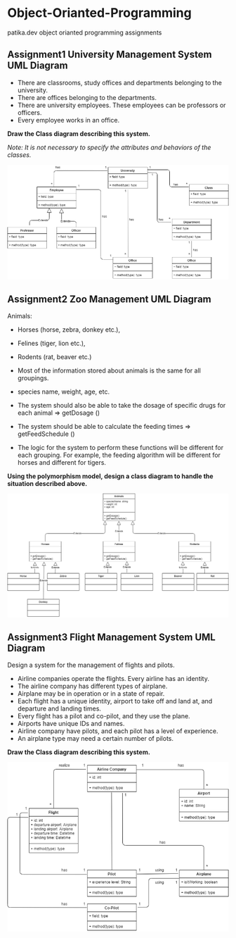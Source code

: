# Object-Orianted-Programming
patika.dev object orianted programming assignments

## Assignment1 University Management System UML Diagram
- There are classrooms, study offices and departments belonging to the university.
- There are offices belonging to the departments.
- There are university employees. These employees can be professors or officers.
- Every employee works in an office.

**Draw the Class diagram describing this system.**

*Note: It is not necessary to specify the attributes and behaviors of the classes.*

![uml-diagram](https://github.com/ayyse/Object-Orianted-Programming/blob/main/university-management-system-diagram.png)





## Assignment2 Zoo Management UML Diagram

Animals:

- Horses (horse, zebra, donkey etc.),
- Felines (tiger, lion etc.),
- Rodents (rat, beaver etc.)


- Most of the information stored about animals is the same for all groupings.
- species name, weight, age, etc.
- The system should also be able to take the dosage of specific drugs for each animal => getDosage ()
- The system should be able to calculate the feeding times => getFeedSchedule ()
- The logic for the system to perform these functions will be different for each grouping. For example, the feeding algorithm will be different for horses and different for tigers.


**Using the polymorphism model, design a class diagram to handle the situation described above.**

![uml-diagram](https://github.com/ayyse/Object-Orianted-Programming/blob/main/zoo-management-diagram.png)




## Assignment3 Flight Management System UML Diagram

Design a system for the management of flights and pilots.

- Airline companies operate the flights. Every airline has an identity.
- The airline company has different types of airplane.
- Airplane may be in operation or in a state of repair.
- Each flight has a unique identity, airport to take off and land at, and departure and landing times.
- Every flight has a pilot and co-pilot, and they use the plane.
- Airports have unique IDs and names.
- Airline company have pilots, and each pilot has a level of experience.
- An airplane type may need a certain number of pilots.


**Draw the Class diagram describing this system.**


![uml-diagram](https://github.com/ayyse/Object-Orianted-Programming/blob/main/flight-management-system-diagram.png)


